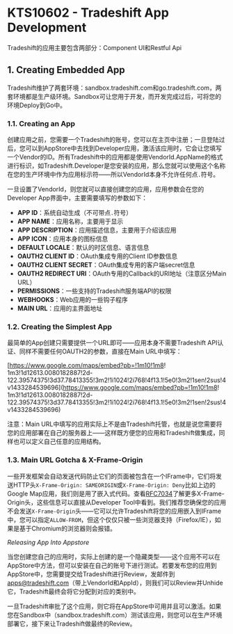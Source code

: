 # KTS10602 - Tradeshift App Development

Tradeshift的应用主要包含两部分：Component UI和Restful Api

## 1. Creating Embedded App

Tradeshift维护了两套环境：sandbox.tradeshift.com和go.tradeshift.com，两套环境都是生产级环境。Sandbox可让您用于开发，而开发完成过后，可将您的环境Deploy到Go中。

### 1.1. Creating an App

创建应用之前，您需要一个Tradeshift的账号，您可以在主页中注册；一旦登陆过后，您可以到AppStore中去找到Developer应用，激活该应用时，它会让您填写一个Vendor的ID。所有Tradeshift中的应用都是使用VendorId.AppName的格式进行标识，如Tradeshift.Developer是您安装的应用，那么您就可以使用这个名称在您的生产环境中作为应用标示符——所以VendorId本身不允许任何点`.`符号。

一旦设置了VendorId，则您就可以直接创建您的应用，应用参数会在您的Developer App界面中，主要需要填写的参数如下：

* **APP ID**：系统自动生成（不可带点`.`符号）
* **APP NAME**：应用名称，主要用于显示
* **APP DESCRIPTION**：应用描述信息，主要用于介绍该应用
* **APP ICON**：应用本身的图标信息
* **DEFAULT LOCALE**：默认的时区信息、语言信息
* **OAUTH2 CLIENT ID**：OAuth集成专用的Client ID参数信息
* **OAUTH2 CLIENT SECRET**：OAuth集成专用的客户端secret信息
* **OAUTH2 REDIRECT URI**：OAuth专用的Callback的URI地址（注意区分Main URL）
* **PERMISSIONS**：一些支持的Tradeshift服务端API的权限
* **WEBHOOKS**：Web应用的一些钩子程序
* **MAIN URL**：应用的主界面地址

### 1.2. Creating the Simplest App

最简单的App创建只需要提供一个URL即可——应用本身不需要Tradeshift API认证、同样不需要任何OAUTH2的参数，直接在Main URL中填写：

[https://www.google.com/maps/embed?pb=!1m10!1m8! 1m3!1d12613.0080182887!2d-122.39574375!3d37.78413355!3m2!1i1024!2i768!4f13.1!5e0!3m2!1sen!2sus!4v1433284539696](https://www.google.com/maps/embed?pb=!1m10!1m8! 1m3!1d12613.0080182887!2d-122.39574375!3d37.78413355!3m2!1i1024!2i768!4f13.1!5e0!3m2!1sen!2sus!4v1433284539696)

注意：Main URL中填写的应用实际上不是由Tradeshift托管，也就是说您需要将您的应用部署在自己的服务器上——这样既方便您的应用和Tradeshift做集成，同样也可以定义自己任意的应用结构。

### 1.3. Main URL Gotcha & X-Frame-Origin

一些开发框架会自动发送代码防止它们的页面被包含在一个IFrame中，它们将发送HTTP头`X-Frame-Origin: SAMEORIGIN`或`X-Frame-Origin: Deny`比如上边的Google Map应用，我们则是用了嵌入式代码。查看[RFC7034](https://tools.ietf.org/html/rfc7034)了解更多X-Frame-Origin头，这些信息可以直接从Developer Tool中看到。我们推荐您确保您的应用不会发送`X-Frame-Origin`头——它可以允许Tradeshift将您的应用嵌入到IFrame中，您可以指定`ALLOW-FROM`，但这个仅仅只被一些浏览器支持（Firefox/IE），如果是基于Chromium的浏览器则会报错。

_Releasing App Into Appstore_

当您创建您自己的应用时，实际上创建的是一个隐藏类型——这个应用不可以在AppStore中方法，但可以安装在自己的账号下进行测试。若要发布您的应用到AppStore中，您需要提交给Tradeshift进行Review，发邮件到[apps@tradeshift.com](mailto:apps@tradeshift.com)（带上VendorId和AppId），则我们可以Review并Unhide它，Tradeshift最终会将它分配到对应的类别中。

一旦Tradeshift审批了这个应用，则它将在AppStore中可用并且可以激活。如果您在Sandbox中（sandbox.tradeshift.com）测试该应用，则您可以在生产环境部署它，接下来让Tradeshift做最终的Review。

